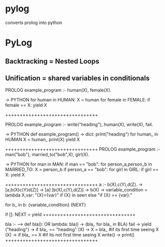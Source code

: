 # pylog
converts prolog into python

PyLog
==========



Backtracking = Nested Loops
-----------
Unification = shared variables in conditionals
-----------
PROLOG
example_program :-
	human(X),
	female(X).

-> 
PYTHON
for human in HUMAN:
	X = human
	for female in FEMALE:
		if female == X:
			yield X


++++++++++++++++++++++++++++++++

PROLOG
example_program :- 
	write("heading"),
	human(X),
	write(X),
	fail.

->
PYTHON
def example_program() -> dict:
	print("heading")
	for human_ in HUMAN
		X = human_
		print(X)
		yield X

++++++++++++++++++++++++++++++++
PROLOG
example_program :-
	man("bob"),
	married_to("bob",X),
	girl(X).
	

-> 
PYTHON
for man in MAN:
	if man == "bob":
		for person_a,person_b in MARRIED_TO:
			X = person_b
			if person_a == "bob":
				for girl in GIRL:
					if girl == X:
						yield X

++++++++++++++++++++++++++++++++
a :- b(X),c(Y),d(Z).
->
[a,b(X)c(Y)d(Z)]
->
[a]
[b(X),c(Y),d(Z)]
->
b(X)
-> 
variable_condition = lambda X,var: "{X}={var}" if {X} in seen else "if {X} == {var}:"

for b_ in b:
	{variable_condition}
	{NEXT}

if []:
	NEXT = yield
++++++++++++++++++++++++++++++++

bla :-   --> def bla(): OR lambda:
bla() -> (bla_ for bla_ in BLA)
fail -> yield
("heading") -> if bla_ == "heading"
(X) -> X = bla_  #if its first time seeing X
(X) -> if bla_ == X #if its not first time seeing X
write() -> print()
++++++++++++++++++++++++++++++++
